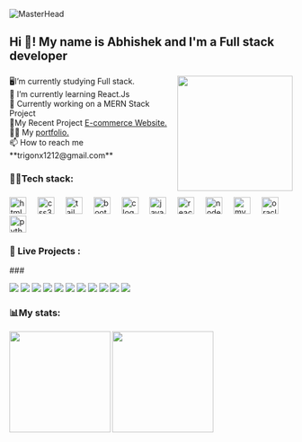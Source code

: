 ![MasterHead](https://cubettech.com/wp-content/uploads/2021/05/WEB-Full-Stack-Developer.jpg)
<h2 align="left">Hi 👋! My name is Abhishek and I'm a Full stack developer</h2>

###

<img align="right" height="205" src="https://miro.medium.com/v2/resize:fit:940/1*CAo2phLhkEynY4Cx8uILpA.png"  />

###

<p align="left">🖥️I’m currently studying Full stack.<br>🌿 I’m currently learning React.Js<br>🏢 Currently working on a MERN Stack Project<br>🔭My Recent Project <a href="https://abhishekx1212.github.io/cobbler/">E-commerce Website.</a><br>👨‍💻 My <a href="https://abhishekx1212.github.io/portfolio-3/">portfolio.</a><br>📫 How to reach me **trigonx1212@gmail.com**</p>

###

<h3 align="left">🧑‍💻Tech stack:</h3>

###

<div align="left">
  <img src="https://img.shields.io/badge/HTML5-E34F26?logo=html5&logoColor=white&style=for-the-badge" height="30" alt="html5 logo"  />
  <img width="12" />
  <img src="https://img.shields.io/badge/CSS3-1572B6?logo=css3&logoColor=white&style=for-the-badge" height="30" alt="css3 logo"  />
  <img width="12" />
  <img src="https://img.shields.io/badge/Tailwind CSS-06B6D4?logo=tailwindcss&logoColor=black&style=for-the-badge" height="30" alt="tailwindcss logo"  />
  <img width="12" />
  <img src="https://img.shields.io/badge/Bootstrap-7952B3?logo=bootstrap&logoColor=white&style=for-the-badge" height="30" alt="bootstrap logo"  />
  <img width="12" />
  <img src="https://img.shields.io/badge/C-A8B9CC?logo=c&logoColor=black&style=for-the-badge" height="30" alt="c logo"  />
  <img width="12" />
  <img src="https://img.shields.io/badge/JavaScript-F7DF1E?logo=javascript&logoColor=black&style=for-the-badge" height="30" alt="javascript logo"  />
  <img width="12" />
  <img src="https://img.shields.io/badge/React-61DAFB?logo=react&logoColor=black&style=for-the-badge" height="30" alt="react logo"  />
  <img width="12" />
  <img src="https://img.shields.io/badge/Node.js-339933?logo=nodedotjs&logoColor=white&style=for-the-badge" height="30" alt="nodejs logo"  />
  <img width="12" />
  <img src="https://img.shields.io/badge/MySQL-4479A1?logo=mysql&logoColor=white&style=for-the-badge" height="30" alt="mysql logo"  />
  <img width="12" />
  <img src="https://img.shields.io/badge/Oracle-F80000?logo=oracle&logoColor=white&style=for-the-badge" height="30" alt="oracle logo"  />
  <img width="12" />
  <img src="https://img.shields.io/badge/Python-3776AB?logo=python&logoColor=white&style=for-the-badge" height="30" alt="python logo"  />
</div>

<h3 align="left">🚀 Live Projects :</h3>
### 

<a target="_blank" href=""><img src="https://img.shields.io/badge/html-HTML5-orange?style=for-the-badge&logo=html5"/></a>
<a target="_blank" href=""><img src="https://img.shields.io/badge/html-React%20Tailwind-blue?style=for-the-badge&logo=html5"/></a>
<a target="_blank" href=""><img src="https://img.shields.io/badge/css-Projects-yellow?style=for-the-badge&logo=css3"/></a>
<a target="_blank" href=""><img src="https://img.shields.io/badge/css-React%20Tailwind-blue?style=for-the-badge&logo=css3"/></a>
<a target="_blank" href=""><img src="https://img.shields.io/badge/jquery-React%20Tailwind-blue?style=for-the-badge&logo=jquery"/></a>
<a target="_blank" href=""><img src="https://img.shields.io/badge/bootstrap-Bootstrap-563D7C?style=for-the-badge&logo=bootstrap"/></a>
<a target="_blank" href=""><img src="https://img.shields.io/badge/bootstrap-CSS3-blue?style=for-the-badge&logo=bootstrap"/></a>
<a target="_blank" href=""><img src="https://img.shields.io/badge/tailwind-CSS3-blue?style=for-the-badge&logo=tailwind"/></a>
<a target="_blank" href=""><img src="https://img.shields.io/badge/javascript-Bootstrap-563D7C?style=for-the-badge&logo=javascript"/></a>
<a target="_blank" href=""><img src="https://img.shields.io/badge/javascript-HTML-orange?style=for-the-badge&logo=javascript"/></a>
<a target="_blank" href=""><img src="https://img.shields.io/badge/dsa-HTML5-orange?style=for-the-badge&logo=dsa"/></a>


###

<h3 align="left">📊My stats:</h3>
<a href="https://github.com/abhishek121205">
  <img height=180em align="left"  src="https://github-readme-stats.vercel.app/api/top-langs?username=abhishek121205&layout=compact&langs_count=8&theme=tokyonight" />
</a> 
<a href="https://github.com/abhishek121205">
  <img height=180em src="https://github-readme-streak-stats.herokuapp.com/?user=abhishek121205&layout=compact&langs_count=8&theme=tokyonight" />
</a> 
